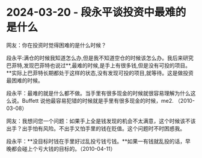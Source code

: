 # 2024-03-20 - 段永平谈投资中最难的是什么

网友：你在投资时觉得困难的是什么时候？

段永平:满仓的时候我知道怎么办,但是我不知道空仓的时候该怎么办。我后来研究巴菲特,发现巴菲特也说过**,最难的时候,是手上有很多钱,但是没有可投的项目。**实际上巴菲特长期都处于这样的状态,没有发现可投的项目,就等待。这是做投资最困难的时候。

段永平：最难的就是什么都不做。当手里有很多现金的时候就很容易理解为什么这么说。Buffett 说他最容易犯错的时候就是手里有很多现金的时候，me2. （2010-03-08）

网友：我想问您一个问题：如果手上全是钱发现的机会不太满意，这个时候该不该出手？出手怕有风险。不出手又怕手里的钱在贬值。这个问题时不时困惑我。

段永平：**没目标时钱在手里好过乱投亏钱亏钱。**如果一有钱就乱投的话，早晚都会碰上个亏大钱的目标的。（2010-04-11）